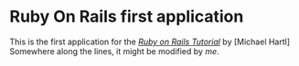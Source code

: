 # Ruby On Rails first application
This is the first application for the 
[*Ruby on Rails Tutorial*](http://railstutorial.org/)
by [Michael Hartl]
Somewhere along the lines, it might be modified by _me_.

